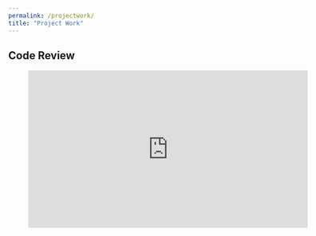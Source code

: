 ```yaml
---
permalink: /projectwork/
title: "Project Work"
---
```


## Code Review

<figure class="video_container">
  <iframe width="560" height="315" 
src="https://youtube.com/embed/a5gcs915NrA" frameborder="0" allow="accelerometer; autoplay; encrypted-media; gyroscope; picture-in-picture" allowfullscreen></iframe>
</figure>
